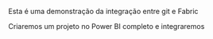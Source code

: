 Esta é uma demonstração da integração entre git e Fabric

Criaremos um projeto no Power BI completo e integraremos
